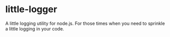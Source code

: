 # little-logger

A little logging utility for node.js. For those
times when you need to sprinkle a little logging in your code.

